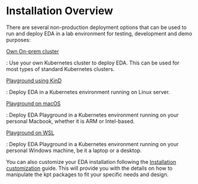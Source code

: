 # Installation Overview

There are several non-production deployment options that can be used to run and deploy EDA in a lab environment for testing, development and demo purposes:

[Own On-prem cluster](./on-prem-cluster.md)

:   Use your own Kubernetes cluster to deploy EDA. This can be used for most types of standard Kubernetes clusters.

[Playground using KinD](../../getting-started/try-eda.md)

:   Deploy EDA in a Kubernetes environment running on Linux server.

[Playground on macOS](./macos.md)

:   Deploy EDA Playground in a Kubernetes environment running on your personal Macbook, whether it is ARM or Intel-based.

[Playground on WSL](./wsl.md)

:   Deploy EDA Playground in a Kubernetes environment running on your personal Windows machine, be it a laptop or a desktop.

You can also customize your EDA installation following the [Installation customization](../deploying-eda/installing-the-eda-application.md#customizing-the-installation) guide. This will provide you with the details on how to manipulate the kpt packages to fit your specific needs and design.
